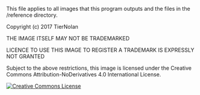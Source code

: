 This file applies to all images that this program outputs and the files in the /reference directory.

Copyright (c) 2017 TierNolan

THE IMAGE ITSELF MAY NOT BE TRADEMARKED

LICENCE TO USE THIS IMAGE TO REGISTER A TRADEMARK IS EXPRESSLY NOT GRANTED

Subject to the above restrictions, this image is licensed under the Creative 
Commons Attribution-NoDerivatives 4.0 International License.

[![Creative Commons License](https://i.creativecommons.org/l/by-nd/4.0/88x31.png)](http://creativecommons.org/licenses/by-nd/4.0/)

